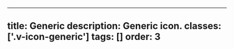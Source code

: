 <!--
 *              © 2025 Visa
 *
 * Licensed under the Apache License, Version 2.0 (the "License");
 * you may not use this file except in compliance with the License.
 * You may obtain a copy of the License at
 *
 *         http://www.apache.org/licenses/LICENSE-2.0
 *
 * Unless required by applicable law or agreed to in writing, software
 * distributed under the License is distributed on an "AS IS" BASIS,
 * WITHOUT WARRANTIES OR CONDITIONS OF ANY KIND, either express or implied.
 * See the License for the specific language governing permissions and
 * limitations under the License.
 *
 -->
---
title: Generic
description: Generic icon.
classes: ['.v-icon-generic']
tags: []
order: 3
---

<svg class="v-icon v-icon-generic v-icon-low" height="24" viewbox="0 0 24 24" width="24">
  <use href="#generic-notifications-low">
  </use>
</svg>
